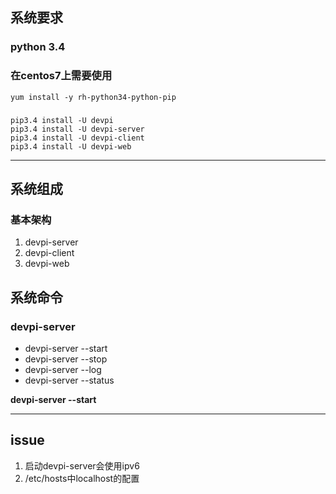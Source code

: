 ## 系统要求
### python 3.4

### 在centos7上需要使用
```
yum install -y rh-python34-python-pip
```

### 
```
pip3.4 install -U devpi
pip3.4 install -U devpi-server
pip3.4 install -U devpi-client
pip3.4 install -U devpi-web
```
---

## 系统组成

### 基本架构
1. devpi-server
2. devpi-client
3. devpi-web


## 系统命令
### devpi-server
- devpi-server --start
- devpi-server --stop
- devpi-server --log
- devpi-server --status

**devpi-server --start**



---

## issue
1. 启动devpi-server会使用ipv6
2. /etc/hosts中localhost的配置


